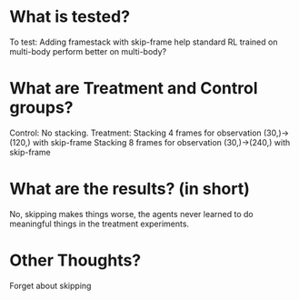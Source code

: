 # What is tested?
To test: 
    Adding framestack with skip-frame help standard RL trained on multi-body perform better on multi-body?

# What are Treatment and Control groups?
Control: 
    No stacking.
Treatment: 
    Stacking 4 frames for observation (30,)->(120,) with skip-frame
    Stacking 8 frames for observation (30,)->(240,) with skip-frame
    <!-- Stacking 16 frames for observation (30,)->(480,) -->

# What are the results? (in short)

No, skipping makes things worse, the agents never learned to do meaningful things in the treatment experiments.

# Other Thoughts?

Forget about skipping